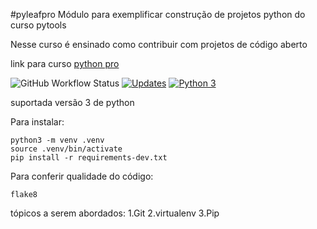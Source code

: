 #pyleafpro 
Módulo para exemplificar construção de projetos python do curso pytools

Nesse curso é ensinado como contribuir com projetos de código aberto

link para curso [python pro](https://www.python.pro.br/curso-de-python-gratis)

![GitHub Workflow Status](https://img.shields.io/github/workflow/status/pouster-audio/pyleafpro/Python%20application)
[![Updates](https://pyup.io/repos/github/Pouster-audio/pyleafpro/shield.svg)](https://pyup.io/repos/github/Pouster-audio/pyleafpro/)
[![Python 3](https://pyup.io/repos/github/Pouster-audio/pyleafpro/python-3-shield.svg)](https://pyup.io/repos/github/Pouster-audio/pyleafpro/)

suportada versão 3 de python

Para instalar:

```console
python3 -m venv .venv
source .venv/bin/activate
pip install -r requirements-dev.txt
```

Para conferir qualidade do código:

```console
flake8

```

tópicos a serem abordados:
  1.Git
  2.virtualenv
  3.Pip
